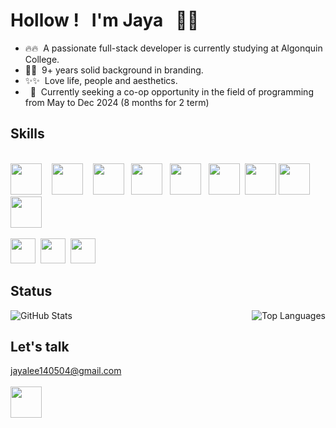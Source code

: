 # Hollow&nbsp;!&nbsp;&nbsp; I'm Jaya&nbsp;&nbsp; 🙌🏻

<!--
**JayaLeein/JayaLeein** is a ✨ _special_ ✨ repository because its `README.md` (this file) appears on your GitHub profile.

Here are some ideas to get you started:

- 🔭 I’m currently working on ...
- 🌱 I’m currently learning ...
- 👯 I’m looking to collaborate on ...
- 🤔 I’m looking for help with ...
- 💬 Ask me about ...
- 📫 How to reach me: ...
- 😄 Pronouns: ...
- ⚡ Fun fact: ...
-->

- 🔥🔥 &nbsp;A passionate full-stack developer is currently studying at Algonquin College.
- 🥋🥋 &nbsp;9+ years solid background in branding.
- ✨✨ &nbsp;Love life, people and aesthetics.
- &nbsp;&nbsp;👀 &nbsp;Currently seeking a co-op opportunity in the field of programming from May to Dec 2024 (8 months for 2 term)

## Skills
</br>
<img src="https://github.com/JayaLeein/JayaLeein/assets/56601790/731d2b7a-2f06-4203-9265-6574d99b9f29" height="50" />&nbsp;&nbsp;&nbsp;
<img src="https://github.com/JayaLeein/JayaLeein/assets/56601790/3838c6e5-0caf-4677-b4a7-37f2932c10fd" height="50" />&nbsp;&nbsp;&nbsp;
<img src="https://github.com/JayaLeein/JayaLeein/assets/56601790/bafa1486-b38e-4fad-b472-23f1deb1028f" height="50" />&nbsp;&nbsp;
<img src="https://github.com/JayaLeein/JayaLeein/assets/56601790/64c0160d-f5d9-48c6-a245-a88626f198d8" height="50" />&nbsp;&nbsp;
<img src="https://github.com/JayaLeein/JayaLeein/assets/56601790/30a48ec7-3dec-451b-a864-facce0bb3fd0" height="50" />&nbsp;&nbsp;
<img src="https://github.com/JayaLeein/JayaLeein/assets/56601790/9c3d3906-334f-4855-ab82-ae311f5c89e3" height="50" />&nbsp;
<img src="https://github.com/JayaLeein/JayaLeein/assets/56601790/c2d2e667-81bc-45ed-8fb5-84463066b84a" height="50" />
<img src="https://github.com/JayaLeein/JayaLeein/assets/56601790/74d5cb8c-4366-4ff1-8d20-f81a376b5743" height="50" />&nbsp;
<img src="https://github.com/JayaLeein/JayaLeein/assets/56601790/cef6f173-f0fd-4eea-a067-4de2bfb433cf" height="50" />
</br>
</br>
<img src="https://github.com/JayaLeein/JayaLeein/assets/56601790/df4cae29-eda0-4d31-9520-897d0b693982" height="40" />&nbsp;
<img src="https://github.com/JayaLeein/JayaLeein/assets/56601790/84c53cc3-aac3-463f-851a-969d8a36b7e1" height="40" />&nbsp;
<img src="https://github.com/JayaLeein/JayaLeein/assets/56601790/e93b81a9-f7bf-4318-bb65-6724600bb811" height="40" />

## Status
<div style="display: flex; justify-content: space-between;">
  <div style="text-align: center;">
    <img src="https://github-readme-stats.vercel.app/api?username=JayaLeein&show_icons=false"  alt="GitHub Stats">
  </div>

  <div style="text-align: center;">
    <img src="https://github-readme-stats.vercel.app/api/top-langs/?username=JayaLeein&layout=compact&show_icons=false"  alt="Top Languages">
  </div>
</div>

## Let's talk

jayalee140504@gmail.com
</br>
</br>
<img src="https://github.com/JayaLeein/JayaLeein/assets/56601790/3a1c8929-f385-4210-b1e2-ace4f464588c" height="50" />
